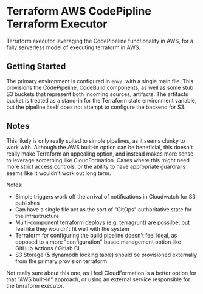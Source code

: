 # Terraform AWS CodePipline Terraform Executor

Terraform executor leveraging the CodePipeline functionality in AWS, for a fully serverless model of executing terraform in AWS.

## Getting Started

The primary environment is configured in `env/`, with a single main file. This provisions the CodePipeline, CodeBuild components, as well as some stub S3 buckets that represent both incoming sources, artifacts. The artifacts bucket is treated as a stand-in for the Terraform state environment variable, but the pipeline itself does not attempt to configure the backend for S3.

## Notes

This likely is only really suited to simple pipelines, as it seems clunky to work with. Although the AWS built-in option can be beneficial, this doesn't really make Terraform an appealing option, and instead makes more sense to leverage something like CloudFormation. Cases where this might need more strict access controls, or the ability to have appropriate guardrails seems like it wouldn't work out long term.

Notes:

- Simple triggers work off the arrival of notifications in Cloudwatch for S3 publishes
- Can have a single file act as the sort of "GitOps" authoritative state for the infrastructure
- Multi-component terraform deploys (e.g. terragrunt) are possilbe, but feel like they wouldn't fit well with the system
- Terraform for configuring the build pipeline doesn't feel ideal, as opposed to a more "configuration" based management option like GitHub Actions / Gitlab CI
- S3 Storage (& dynamodb locking table) should be provisioned externally from the primary provision terraform

Not really sure about this one, as I feel CloudFormation is a better option for that "AWS built-in" approach, or using an external service responsible for the terraform executor.

